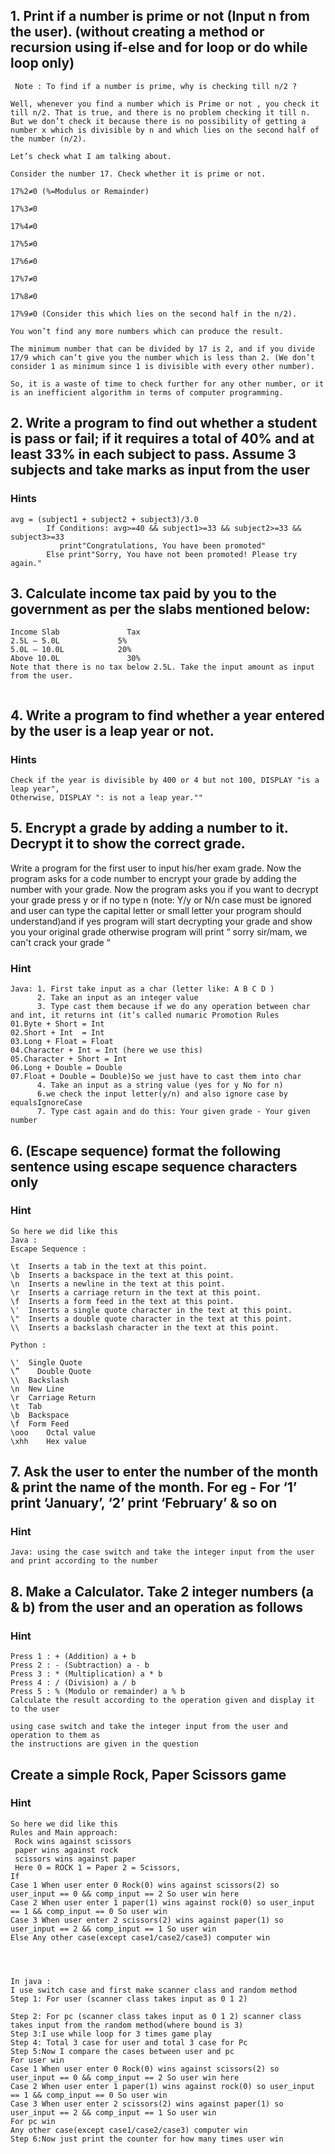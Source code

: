 ## 1. Print if a number is prime or not (Input n from the user). (without creating a method or recursion using if-else and for loop or do while loop only)

```
 Note : To find if a number is prime, why is checking till n/2 ?
            
Well, whenever you find a number which is Prime or not , you check it till n/2. That is true, and there is no problem checking it till n. But we don’t check it because there is no possibility of getting a number x which is divisible by n and which lies on the second half of the number (n/2).
 
Let’s check what I am talking about.
 
Consider the number 17. Check whether it is prime or not.
 
17%2≠0 (%=Modulus or Remainder)
 
17%3≠0
 
17%4≠0
 
17%5≠0
 
17%6≠0
 
17%7≠0
 
17%8≠0
 
17%9≠0 (Consider this which lies on the second half in the n/2).
 
You won’t find any more numbers which can produce the result.
 
The minimum number that can be divided by 17 is 2, and if you divide 17/9 which can’t give you the number which is less than 2. (We don’t consider 1 as minimum since 1 is divisible with every other number).
 
So, it is a waste of time to check further for any other number, or it is an inefficient algorithm in terms of computer programming.
```



## 2. Write a program to find out whether a student is pass or fail; if it requires a total of 40% and at least 33% in each subject to pass. Assume 3 subjects and take marks as input from the user

### Hints
```
avg = (subject1 + subject2 + subject3)/3.0
        If Conditions: avg>=40 && subject1>=33 && subject2>=33 && subject3>=33
           print"Congratulations, You have been promoted"
        Else print"Sorry, You have not been promoted! Please try again."
```

## 3. Calculate income tax paid by you to the government as per the slabs mentioned below:

```
Income Slab	              Tax
2.5L – 5.0L  	        5% 
5.0L – 10.0L 	        20%
Above 10.0L               30%
Note that there is no tax below 2.5L. Take the input amount as input from the user.


```


## 4. Write a program to find whether a year entered by the user is a leap year or not.

### Hints

```
Check if the year is divisible by 400 or 4 but not 100, DISPLAY "is a leap year",
Otherwise, DISPLAY ": is not a leap year.""
```


## 5. Encrypt a grade by adding a number to it. Decrypt it to show the correct grade.

Write a program for the first user to input his/her exam grade. Now the program asks for a code number to encrypt your grade by adding the number with your grade. Now the program asks you if you want to decrypt your grade press y or if no type n (note: Y/y or N/n case must be ignored and user can type the capital letter or small letter your program should understand)and if yes program will start decrypting your grade and show you your original grade otherwise program will print “ sorry sir/mam, we can't crack your grade “

### Hint 
```
Java: 1. First take input as a char (letter like: A B C D ) 
      2. Take an input as an integer value 
      3. Type cast them because if we do any operation between char and int, it returns int (it’s called numaric Promotion Rules 
01.Byte + Short = Int  
02.Short + Int  = Int
03.Long + Float = Float
04.Character + Int = Int (here we use this)
05.Character + Short = Int
06.Long + Double = Double
07.Float + Double = Double)So we just have to cast them into char 
      4. Take an input as a string value (yes for y No for n) 
      6.we check the input letter(y/n) and also ignore case by equalsIgnoreCase 
      7. Type cast again and do this: Your given grade - Your given number 
```


## 6. (Escape sequence) format the following sentence using escape sequence characters only

### Hint

```
So here we did like this
Java :
Escape Sequence :
 
\t  Inserts a tab in the text at this point.
\b  Inserts a backspace in the text at this point.
\n  Inserts a newline in the text at this point.
\r  Inserts a carriage return in the text at this point.
\f  Inserts a form feed in the text at this point.
\'  Inserts a single quote character in the text at this point.
\"  Inserts a double quote character in the text at this point.
\\  Inserts a backslash character in the text at this point.
 
Python :
 
\'	Single Quote
\”    Double Quote	
\\	Backslash	
\n	New Line	
\r	Carriage Return	
\t	Tab	
\b	Backspace	
\f	Form Feed	
\ooo	Octal value	
\xhh	Hex value
```

## 7. Ask the user to enter the number of the month & print the name of the month. For eg - For ‘1’ print ‘January’, ‘2’ print ‘February’ & so on

### Hint 
```
Java: using the case switch and take the integer input from the user and print according to the number
```

## 8. Make a Calculator. Take 2 integer numbers (a & b) from the user and an operation as follows

### Hint 

```
Press 1 : + (Addition) a + b 
Press 2 : - (Subtraction) a - b 
Press 3 : * (Multiplication) a * b 
Press 4 : / (Division) a / b 
Press 5 : % (Modulo or remainder) a % b 
Calculate the result according to the operation given and display it to the user

using case switch and take the integer input from the user and operation to them as 
the instructions are given in the question 
```

## Create a simple Rock, Paper Scissors game

### Hint

```
So here we did like this
Rules and Main approach:
 Rock wins against scissors
 paper wins against rock
 scissors wins against paper
 Here 0 = ROCK 1 = Paper 2 = Scissors, 
If
Case 1 When user enter 0 Rock(0) wins against scissors(2) so user_input == 0 && comp_input == 2 So user win here
Case 2 When user enter 1 paper(1) wins against rock(0) so user_input == 1 && comp_input == 0 So user win 
Case 3 When user enter 2 scissors(2) wins against paper(1) so user_input == 2 && comp_input == 1 So user win
Else Any other case(except case1/case2/case3) computer win 
 
 
 
 
In java :
I use switch case and first make scanner class and random method 
Step 1: For user (scanner class takes input as 0 1 2)
       
Step 2: For pc (scanner class takes input as 0 1 2) scanner class takes input from the random method(where bound is 3)
Step 3:I use while loop for 3 times game play
Step 4: Total 3 case for user and total 3 case for Pc
Step 5:Now I compare the cases between user and pc
For user win
Case 1 When user enter 0 Rock(0) wins against scissors(2) so user_input == 0 && comp_input == 2 So user win here
Case 2 When user enter 1 paper(1) wins against rock(0) so user_input == 1 && comp_input == 0 So user win 
Case 3 When user enter 2 scissors(2) wins against paper(1) so user_input == 2 && comp_input == 1 So user win
For pc win
Any other case(except case1/case2/case3) computer win 
Step 6:Now just print the counter for how many times user win
```